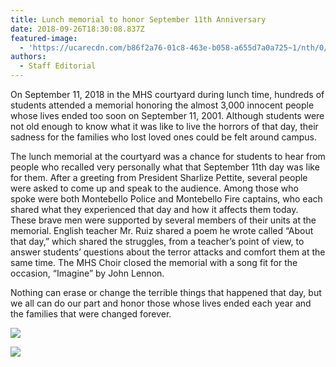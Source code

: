 ```yaml
---
title: Lunch memorial to honor September 11th Anniversary
date: 2018-09-26T18:30:08.837Z
featured-image:
  - 'https://ucarecdn.com/b86f2a76-01c8-463e-b058-a655d7a0a725~1/nth/0/'
authors:
  - Staff Editorial
---
```

On September 11, 2018 in the MHS courtyard during lunch time, hundreds of students attended a memorial honoring the almost 3,000 innocent people whose lives ended too soon on September 11, 2001. Although students were not old enough to know what it was like to live the horrors of that day, their sadness for the families who lost loved ones could be felt around campus.

The lunch memorial at the courtyard was a chance for students to hear from people who recalled very personally what that September 11th day was like for them. After a greeting from President Sharlize Pettite, several people were asked to come up and speak to the audience. Among those who spoke were both Montebello Police and Montebello Fire captains, who each shared what they experienced that day and how it affects them today. These brave men were supported by several members of their units at the memorial. English teacher Mr. Ruiz shared a poem he wrote called “About that day,” which shared the struggles, from a teacher’s point of view, to answer students’ questions about the terror attacks and comfort them at the same time. The MHS Choir closed the memorial with a song fit for the occasion, “Imagine” by John Lennon.  

Nothing can erase or change the terrible things that happened that day, but we all can do our part and honor those whose lives ended each year and the families that were changed forever.

![](https://ucarecdn.com/f007a1b1-b7bb-49a1-b5bd-e96b4bb1186f~1/nth/0/)

![](https://ucarecdn.com/eeef9174-706b-4227-9fe7-5c1513937770~1/nth/0/)
